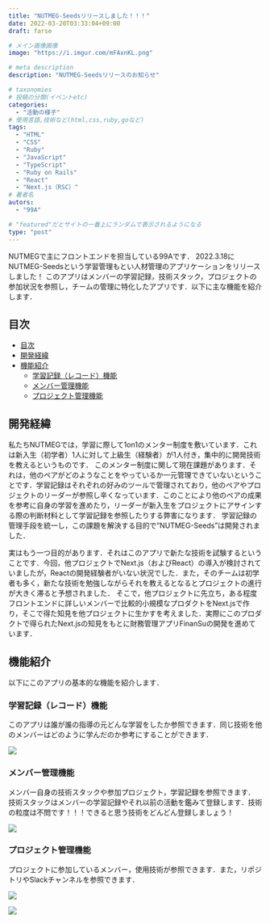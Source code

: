 ```yaml
---
title: "NUTMEG-Seedsリリースしました！！！"
date: 2022-03-20T03:33:04+09:00
draft: farse

# メイン画像画像
image: "https://i.imgur.com/mFAxnKL.png"

# meta description
description: "NUTMEG-Seedsリリースのお知らせ"

# taxonomies
# 投稿の分類(イベントetc)
categories:
  - "活動の様子"
# 使用言語,技術など(html,css,ruby,goなど)
tags:
  - "HTML"
  - "CSS"
  - "Ruby"
  - "JavaScript"
  - "TypeScript"
  - "Ruby on Rails"
  - "React"
  - "Next.js（RSC）"
# 著者名
autors:
  - "99A"

# "featured"だとサイトの一番上にランダムで表示されるようになる
type: "post"
---
```

NUTMEGで主にフロントエンドを担当している99Aです．
2022.3.18にNUTMEG-Seedsという学習管理もとい人材管理のアプリケーションをリリースしました！
このアプリはメンバーの学習記録，技術スタック，プロジェクトの参加状況を参照し，チームの管理に特化したアプリです．以下に主な機能を紹介します．

## 目次

- [目次](#目次)
- [開発経緯](#開発経緯)
- [機能紹介](#機能紹介)
  - [学習記録（レコード）機能](#学習記録レコード機能)
  - [メンバー管理機能](#メンバー管理機能)
  - [プロジェクト管理機能](#プロジェクト管理機能)

## 開発経緯

私たちNUTMEGでは，学習に際して1on1のメンター制度を敷いています．これは新入生（初学者）1人に対して上級生（経験者）が1人付き，集中的に開発技術を教えるというものです．
このメンター制度に関して現在課題があります．それは，他のペアがどのようなことをやっているか一元管理できていないということです．学習記録はそれぞれの好みのツールで管理されており，他のペアやプロジェクトのリーダーが参照し辛くなっています．このことにより他のペアの成果を参考に自身の学習を進めたり，リーダーが新入生をプロジェクトにアサインする際の判断材料として学習記録を参照したりする弊害になります．
学習記録の管理手段を統一し，この課題を解決する目的で”NUTMEG-Seeds”は開発されました．

実はもう一つ目的があります．それはこのアプリで新たな技術を試験するということです．今回，他プロジェクトでNext.js（およびReact）の導入が検討されていましたが，Reactの開発経験者がいない状況でした．また，そのチームは初学者も多く，新たな技術を勉強しながらそれを教えるとなるとプロジェクトの進行が大きく滞ると予想されました．
そこで，他プロジェクトに先立ち，ある程度フロントエンドに詳しいメンバーで比較的小規模なプロダクトをNext.jsで作り，そこで得た知見を他プロジェクトに生かすを考えました．実際にこのプロダクトで得られたNext.jsの知見をもとに財務管理アプリFinanSuの開発を進めています．

## 機能紹介

以下にこのアプリの基本的な機能を紹介します．

### 学習記録（レコード）機能

このアプリは誰が誰の指導の元どんな学習をしたか参照できます．同じ技術を他のメンバーはどのように学んだのか参考にすることができます．

![](https://i.imgur.com/oBQQFLc.jpg)

### メンバー管理機能

メンバー自身の技術スタックや参加プロジェクト，学習記録を参照できます．
技術スタックはメンバーの学習記録やそれ以前の活動を鑑みて登録します．技術の粒度は不問です！！！できると思う技術をどんどん登録しましょう！

![](https://i.imgur.com/IQaQgtK.jpg)

### プロジェクト管理機能

プロジェクトに参加しているメンバー，使用技術が参照できます．また，リポジトリやSlackチャンネルを参照できます．

![](https://i.imgur.com/4vng8pO.jpg)

![](https://i.imgur.com/GCnohxU.png)
